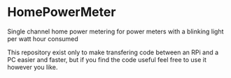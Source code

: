 # HomePowerMeter
Single channel home power metering for power meters with a blinking light per watt hour consumed

This repository exist only to make transfering code between an RPi and a PC easier and faster, but if you find the code useful feel free to use it however you like.
